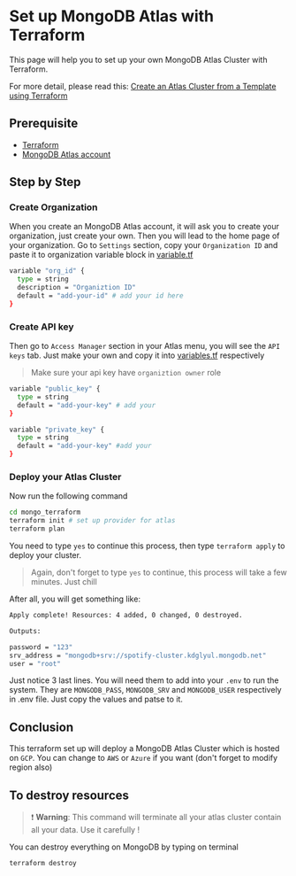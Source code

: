 # Set up MongoDB Atlas with Terraform
This page will help you to set up your own MongoDB Atlas Cluster with Terraform.

For more detail, please read this: [Create an Atlas Cluster from a Template using Terraform](https://www.mongodb.com/docs/mongodb-vscode/create-cluster-terraform/)

## Prerequisite 
- [Terraform](https://developer.hashicorp.com/terraform/tutorials/aws-get-started/install-cli)
- [MongoDB Atlas account](https://www.mongodb.com/cloud/atlas/register)

## Step by Step
### Create Organization
When you create an MongoDB Atlas account, it will ask you to create your organization, just create
your own. Then you will lead to the home page of your organization.
Go to `Settings` section, copy your `Organization ID` and paste it to organization variable block in [variable.tf](./vairables.tf)
```bash
variable "org_id" {
  type = string
  description = "Organiztion ID"
  default = "add-your-id" # add your id here
}
```
### Create API key
Then go to `Access Manager` section in your Atlas menu, you will see the `API keys` tab. Just make
your own and copy it into [variables.tf](./vairables.tf) respectively
> Make sure your api key have `organiztion owner` role
```bash
variable "public_key" {
  type = string
  default = "add-your-key" # add your
}

variable "private_key" {
  type = string
  default = "add-your-key" #add your
}
```
### Deploy your Atlas Cluster
Now run the following command
```bash
cd mongo_terraform
terraform init # set up provider for atlas
terraform plan
```
You need to type `yes` to continue this process, then type `terraform apply` to deploy your cluster.

> Again, don't forget to type `yes` to continue, this process will take a few minutes. Just chill

After all, you will get something like:
```bash
Apply complete! Resources: 4 added, 0 changed, 0 destroyed.

Outputs:

password = "123"
srv_address = "mongodb+srv://spotify-cluster.kdglyul.mongodb.net"
user = "root"
```
Just notice 3 last lines. You will need them to add into your `.env` to run the system. They are
 `MONGODB_PASS`, `MONGODB_SRV` and `MONGODB_USER` respectively in .env file. Just copy the values and patse to it.

## Conclusion
 This terraform set up will deploy a MongoDB Atlas Cluster which is hosted on `GCP`. You can change to `AWS` or `Azure`
 if you want (don't forget to modify region also)

## To destroy resources
> :heavy_exclamation_mark: **Warning**: This command will terminate all your atlas cluster contain all your data. Use it carefully !

You can destroy everything on MongoDB by typing on terminal
```bash
terraform destroy
```
